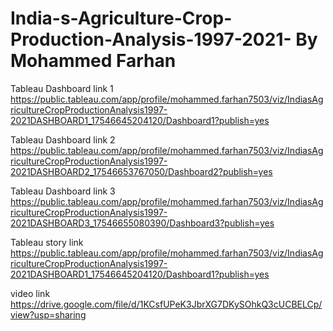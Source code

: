 # India-s-Agriculture-Crop-Production-Analysis-1997-2021- By Mohammed Farhan

Tableau Dashboard link 1 https://public.tableau.com/app/profile/mohammed.farhan7503/viz/IndiasAgricultureCropProductionAnalysis1997-2021DASHBOARD1_17546645204120/Dashboard1?publish=yes

Tableau Dashboard link 2 https://public.tableau.com/app/profile/mohammed.farhan7503/viz/IndiasAgricultureCropProductionAnalysis1997-2021DASHBOARD2_17546653767050/Dashboard2?publish=yes

Tableau Dashboard link 3 https://public.tableau.com/app/profile/mohammed.farhan7503/viz/IndiasAgricultureCropProductionAnalysis1997-2021DASHBOARD3_17546655080390/Dashboard3?publish=yes

Tableau story     link    https://public.tableau.com/app/profile/mohammed.farhan7503/viz/IndiasAgricultureCropProductionAnalysis1997-2021DASHBOARD1_17546645204120/Dashboard1?publish=yes

video link              https://drive.google.com/file/d/1KCsfUPeK3JbrXG7DKySOhkQ3cUCBELCp/view?usp=sharing
